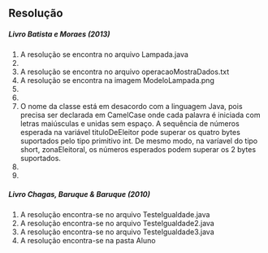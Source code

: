 ## Resolução

##### Livro Batista e Moraes (2013)
1) A resolução se encontra no arquivo Lampada.java
2)
3) A resolução se encontra no arquivo operacaoMostraDados.txt
4) A resolução se encontra na imagem ModeloLampada.png
5)
6)
7) O nome da classe está em desacordo com a linguagem Java, pois precisa ser declarada em CamelCase onde cada palavra é iniciada com letras maiúsculas e unidas sem espaço. A sequência de números esperada na variável tituloDeEleitor pode superar os quatro bytes suportados pelo tipo primitivo int. De mesmo modo, na varíavel do tipo short, zonaEleitoral, os números esperados podem superar os 2 bytes suportados.
8)
9)

##### Livro Chagas, Baruque & Baruque (2010)
1) A resolução encontra-se no arquivo TesteIgualdade.java
2) A resolução encontra-se no arquivo TesteIgualdade2.java
3) A resolução encontra-se no arquivo TesteIgualdade3.java
4) A resolução encontra-se na pasta Aluno